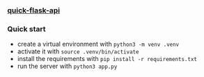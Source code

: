 ### [quick-flask-api](https://github.com/pa-tiq/quick-flask-api)

### Quick start

- create a virtual environment with `python3 -m venv .venv`
- activate it with `source .venv/bin/activate`
- install the requirements with `pip install -r requirements.txt`
- run the server with `python3 app.py`
